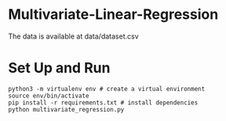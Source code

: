 # Multivariate-Linear-Regression
The data is available at data/dataset.csv
# Set Up and Run
```
python3 -m virtualenv env # create a virtual environment
source env/bin/activate
pip install -r requirements.txt # install dependencies
python multivariate_regression.py

```